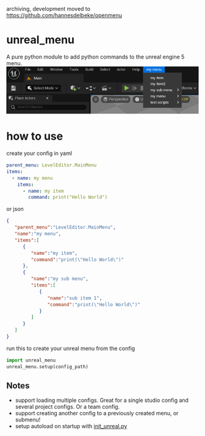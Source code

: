 archiving, development moved to https://github.com/hannesdelbeke/openmenu

# unreal_menu
A pure python module to add python commands to the unreal engine 5 menu.
![Menu screenshot](menu_screenshot.jpg)

# how to use

create your config in yaml
```yaml
parent_menu: LevelEditor.MainMenu
items:
  - name: my menu
    items:
      - name: my item
        command: print("Hello World")
```
or json
```json
{
   "parent_menu":"LevelEditor.MainMenu",
   "name":"my menu",
   "items":[
      {
         "name":"my item",
         "command":"print(\"Hello World\")"
      },
      {
         "name":"my sub menu",
         "items":[
            {
               "name":"sub item 1",
               "command":"print(\"Hello World\")"
            }
         ]
      }
   ]
}     
```
run this to create your unreal menu from the config
```python
import unreal_menu
unreal_menu.setup(config_path)
```

## Notes
- support loading multiple configs. Great for a single studio config and several project configs. Or a team config.
- support creating another config to a previously created menu, or submenu!
- setup autoload on startup with [init_unreal.py](https://docs.unrealengine.com/4.27/en-US/ProductionPipelines/ScriptingAndAutomation/Python/#theinit_unreal.pyfile)
